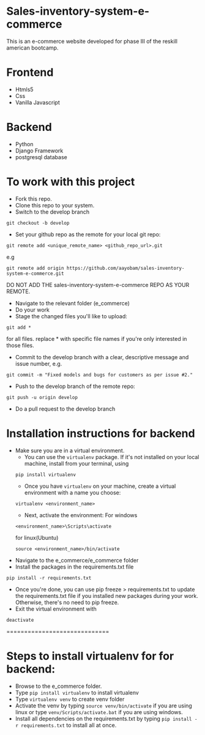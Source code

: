 # Sales-inventory-system-e-commerce
This is an e-commerce website developed for phase III of the reskill american bootcamp.
# Frontend
* Htmls5
* Css
* Vanilla Javascript
# Backend
* Python
* Django Framework
* postgresql database
# To work with this project
* Fork this repo.
* Clone this repo to your system.
* Switch to the develop branch
```
git checkout -b develop
```
* Set your github repo as the remote for your local git repo:
```
git remote add <unique_remote_name> <github_repo_url>.git
```
e.g
```
git remote add origin https://github.com/aayobam/sales-inventory-system-e-commerce.git
```
DO NOT ADD THE sales-inventory-system-e-commerce REPO AS YOUR REMOTE.
* Navigate to the relevant folder (e_commerce)
* Do your work
* Stage the changed files you'll like to upload:
```
git add *
```
for all files. replace * with specific file names if you're only interested in those files.
* Commit to the develop branch with a clear, descriptive message and issue number, e.g.
```
git commit -m "Fixed models and bugs for customers as per issue #2."
```
* Push to the develop branch of the remote repo:
```
git push -u origin develop
```
* Do a pull request to the develop branch
# Installation instructions for backend
* Make sure you are in a virtual environment.
  - You can use the `virtualenv` package. If it's not installed on your local machine, install from your terminal, using
  ```
  pip install virtualenv
  ```
  - Once you have `virtualenv` on your machine, create a virtual environment with a name you choose:
  ```
  virtualenv <environment_name>
  ```
  - Next, activate the environment:
  For windows
  ```
  <environment_name>\Scripts\activate
  ```
  for linux(Ubuntu)
  ```
  source <environment_name>/bin/activate
  ```
* Navigate to the e_commerce/e_commerce folder
* Install the packages in the requirements.txt file
```
pip install -r requirements.txt
```
* Once you're done, you can use pip freeze > requirements.txt to update the requirements.txt file if you installed new packages during your work. Otherwise, there's no need to pip freeze.
* Exit the virtual environment with
```
deactivate
```
=============================
# Steps to install virtualenv for for backend:
* Browse to the e_commerce folder.
* Type `pip install virtualenv` to install virtualenv
* Type `virtualenv venv` to create venv folder
* Activate the venv by typing `source venv/bin/activate` if you are using linux or type `venv/Scripts/activate.bat` if you are using windows.
* Install all dependencies on the requirements.txt by typing `pip install -r requirements.txt` to install all at once.
